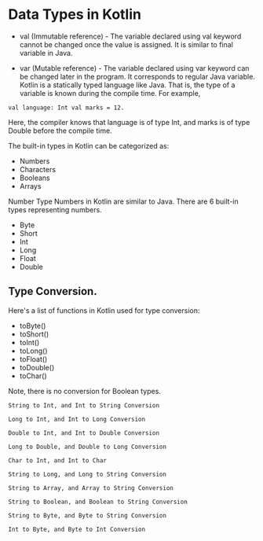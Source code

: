 # Data Types in Kotlin
* val (Immutable reference) - The variable declared using val keyword cannot be changed once the value is assigned. 
It is similar to final variable in Java.

* var (Mutable reference) - The variable declared using var keyword can be changed later in the program. 
It corresponds to regular Java variable.
Kotlin is a statically typed language like Java. That is, the type of a variable is known during the compile time. For example,

```val language: Int val marks = 12. ```

Here, the compiler knows that language is of type Int, and marks is of type Double before the compile time.

The built-in types in Kotlin can be categorized as:

* Numbers
* Characters
* Booleans
* Arrays

Number Type
Numbers in Kotlin are similar to Java. There are 6 built-in types representing numbers.

* Byte
* Short
* Int
* Long
* Float
* Double

## Type Conversion.
Here's a list of functions in Kotlin used for type conversion:

* toByte() 
* toShort()
* toInt()
* toLong()
* toFloat()
* toDouble()
* toChar()

Note, there is no conversion for Boolean types.

```String to Int, and Int to String Conversion```

```Long to Int, and Int to Long Conversion```

```Double to Int, and Int to Double Conversion```

```Long to Double, and Double to Long Conversion```

```Char to Int, and Int to Char```

```String to Long, and Long to String Conversion```

```String to Array, and Array to String Conversion```

```String to Boolean, and Boolean to String Conversion```

```String to Byte, and Byte to String Conversion```

```Int to Byte, and Byte to Int Conversion```